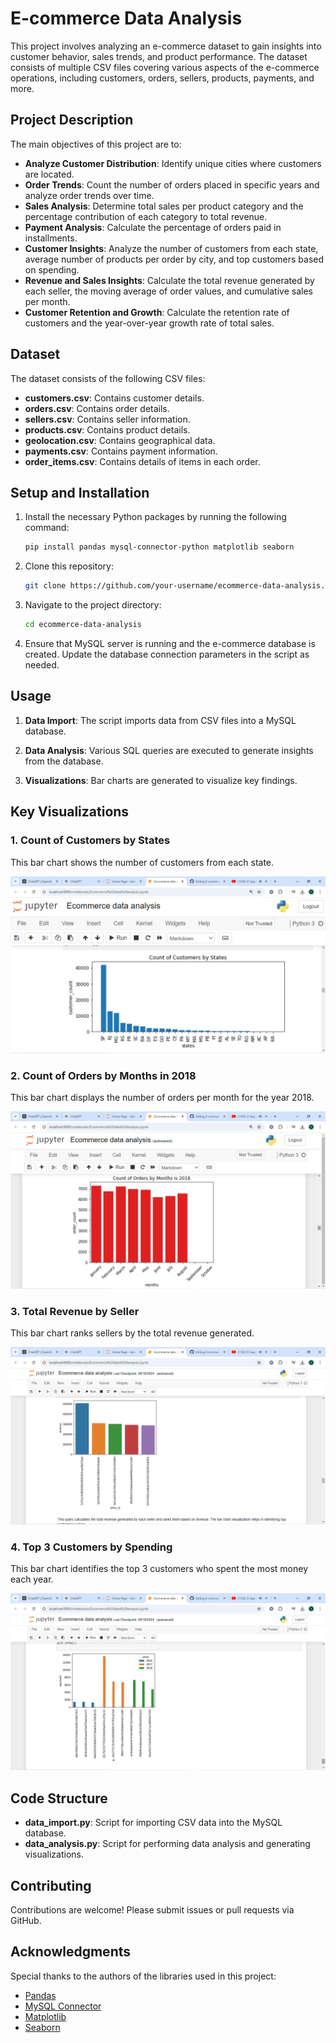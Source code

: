 # E-commerce Data Analysis

This project involves analyzing an e-commerce dataset to gain insights into customer behavior, sales trends, and product performance. The dataset consists of multiple CSV files covering various aspects of the e-commerce operations, including customers, orders, sellers, products, payments, and more.

## Project Description

The main objectives of this project are to:

- **Analyze Customer Distribution**: Identify unique cities where customers are located.
- **Order Trends**: Count the number of orders placed in specific years and analyze order trends over time.
- **Sales Analysis**: Determine total sales per product category and the percentage contribution of each category to total revenue.
- **Payment Analysis**: Calculate the percentage of orders paid in installments.
- **Customer Insights**: Analyze the number of customers from each state, average number of products per order by city, and top customers based on spending.
- **Revenue and Sales Insights**: Calculate the total revenue generated by each seller, the moving average of order values, and cumulative sales per month.
- **Customer Retention and Growth**: Calculate the retention rate of customers and the year-over-year growth rate of total sales.

## Dataset

The dataset consists of the following CSV files:

- **customers.csv**: Contains customer details.
- **orders.csv**: Contains order details.
- **sellers.csv**: Contains seller information.
- **products.csv**: Contains product details.
- **geolocation.csv**: Contains geographical data.
- **payments.csv**: Contains payment information.
- **order_items.csv**: Contains details of items in each order.

## Setup and Installation

1. Install the necessary Python packages by running the following command:
   ```bash
   pip install pandas mysql-connector-python matplotlib seaborn
   ```

2. Clone this repository:
   ```bash
   git clone https://github.com/your-username/ecommerce-data-analysis.git
   ```

3. Navigate to the project directory:
   ```bash
   cd ecommerce-data-analysis
   ```

4. Ensure that MySQL server is running and the e-commerce database is created. Update the database connection parameters in the script as needed.

## Usage

1. **Data Import**: The script imports data from CSV files into a MySQL database.
   
2. **Data Analysis**: Various SQL queries are executed to generate insights from the database.
   
3. **Visualizations**: Bar charts are generated to visualize key findings.

## Key Visualizations

### 1. Count of Customers by States
This bar chart shows the number of customers from each state.

![Count of Customers by States](images/customers_by_state.png)

### 2. Count of Orders by Months in 2018
This bar chart displays the number of orders per month for the year 2018.

![Count of Orders by Months](images/orders_by_month_2018.png)

### 3. Total Revenue by Seller
This bar chart ranks sellers by the total revenue generated.

![Total Revenue by Seller](images/revenue_by_seller.png)

### 4. Top 3 Customers by Spending
This bar chart identifies the top 3 customers who spent the most money each year.

![Top 3 Customers by Spending](images/top_customers_by_spending.png)

## Code Structure

- **data_import.py**: Script for importing CSV data into the MySQL database.
- **data_analysis.py**: Script for performing data analysis and generating visualizations.

## Contributing

Contributions are welcome! Please submit issues or pull requests via GitHub.

## Acknowledgments

Special thanks to the authors of the libraries used in this project:
- [Pandas](https://pandas.pydata.org/)
- [MySQL Connector](https://dev.mysql.com/doc/connector-python/en/)
- [Matplotlib](https://matplotlib.org/)
- [Seaborn](https://seaborn.pydata.org/)
